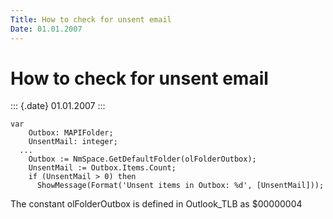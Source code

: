 ```yaml
---
Title: How to check for unsent email
Date: 01.01.2007
---
```



How to check for unsent email
=============================

::: {.date}
01.01.2007
:::

    var
        Outbox: MAPIFolder;
        UnsentMail: integer;
      ...
        Outbox := NmSpace.GetDefaultFolder(olFolderOutbox);
        UnsentMail := Outbox.Items.Count;
        if (UnsentMail > 0) then
          ShowMessage(Format('Unsent items in Outbox: %d', [UnsentMail]));

The constant olFolderOutbox is defined in Outlook\_TLB as $00000004
